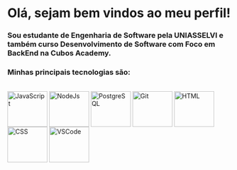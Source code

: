 # Olá, sejam bem vindos ao meu perfil!

### Sou estudante de **Engenharia de Software** pela UNIASSELVI e também curso **Desenvolvimento de Software com Foco em BackEnd** na Cubos Academy.
### Minhas principais tecnologias são:

<div style="display: inline_block"><br>
  <img align="center" alt="JavaScript" height="80" width="90" src="https://cdn.jsdelivr.net/gh/devicons/devicon/icons/javascript/javascript-original.svg">
  <img align="center" alt="NodeJs" height="80" width="90" src="https://cdn.jsdelivr.net/gh/devicons/devicon/icons/nodejs/nodejs-original.svg">  
  <img align="center" alt="PostgreSQL" height="80" width="90" src="https://cdn.jsdelivr.net/gh/devicons/devicon/icons/postgresql/postgresql-original.svg">
  <img align="center" alt="Git" height="80" width="90" src="https://cdn.jsdelivr.net/gh/devicons/devicon/icons/git/git-original.svg">
  <img align="center" alt="HTML" height="80" width="90" src="https://cdn.jsdelivr.net/gh/devicons/devicon/icons/html5/html5-original.svg">
  <img align="center" alt="CSS" height="80" width="90" src="https://cdn.jsdelivr.net/gh/devicons/devicon/icons/css3/css3-original.svg">
  <img align="center" alt="VSCode" height="80" width="90" src="https://cdn.jsdelivr.net/gh/devicons/devicon/icons/vscode/vscode-original.svg">
 
</div>
